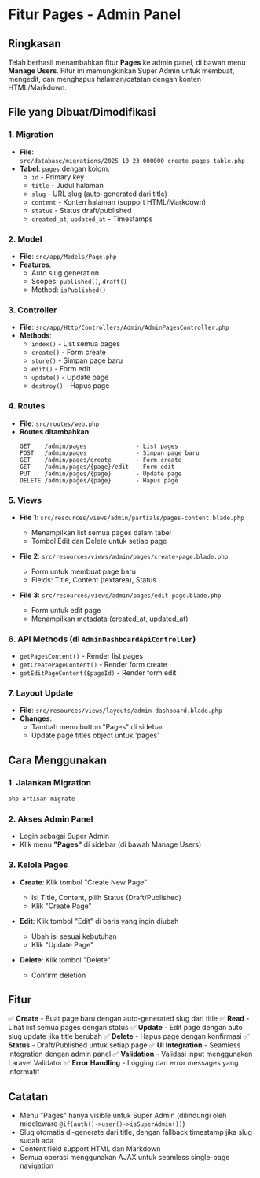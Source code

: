 # Fitur Pages - Admin Panel

## Ringkasan
Telah berhasil menambahkan fitur **Pages** ke admin panel, di bawah menu **Manage Users**. Fitur ini memungkinkan Super Admin untuk membuat, mengedit, dan menghapus halaman/catatan dengan konten HTML/Markdown.

## File yang Dibuat/Dimodifikasi

### 1. **Migration** 
- **File**: `src/database/migrations/2025_10_23_000000_create_pages_table.php`
- **Tabel**: `pages` dengan kolom:
  - `id` - Primary key
  - `title` - Judul halaman
  - `slug` - URL slug (auto-generated dari title)
  - `content` - Konten halaman (support HTML/Markdown)
  - `status` - Status draft/published
  - `created_at`, `updated_at` - Timestamps

### 2. **Model**
- **File**: `src/app/Models/Page.php`
- **Features**:
  - Auto slug generation
  - Scopes: `published()`, `draft()`
  - Method: `isPublished()`

### 3. **Controller**
- **File**: `src/app/Http/Controllers/Admin/AdminPagesController.php`
- **Methods**: 
  - `index()` - List semua pages
  - `create()` - Form create
  - `store()` - Simpan page baru
  - `edit()` - Form edit
  - `update()` - Update page
  - `destroy()` - Hapus page

### 4. **Routes**
- **File**: `src/routes/web.php`
- **Routes ditambahkan**:
  ```
  GET    /admin/pages              - List pages
  POST   /admin/pages              - Simpan page baru
  GET    /admin/pages/create       - Form create
  GET    /admin/pages/{page}/edit  - Form edit
  PUT    /admin/pages/{page}       - Update page
  DELETE /admin/pages/{page}       - Hapus page
  ```

### 5. **Views**
- **File 1**: `src/resources/views/admin/partials/pages-content.blade.php`
  - Menampilkan list semua pages dalam tabel
  - Tombol Edit dan Delete untuk setiap page
  
- **File 2**: `src/resources/views/admin/pages/create-page.blade.php`
  - Form untuk membuat page baru
  - Fields: Title, Content (textarea), Status

- **File 3**: `src/resources/views/admin/pages/edit-page.blade.php`
  - Form untuk edit page
  - Menampilkan metadata (created_at, updated_at)

### 6. **API Methods** (di `AdminDashboardApiController`)
- `getPagesContent()` - Render list pages
- `getCreatePageContent()` - Render form create
- `getEditPageContent($pageId)` - Render form edit

### 7. **Layout Update**
- **File**: `src/resources/views/layouts/admin-dashboard.blade.php`
- **Changes**:
  - Tambah menu button "Pages" di sidebar
  - Update page titles object untuk 'pages'

## Cara Menggunakan

### 1. Jalankan Migration
```bash
php artisan migrate
```

### 2. Akses Admin Panel
- Login sebagai Super Admin
- Klik menu **"Pages"** di sidebar (di bawah Manage Users)

### 3. Kelola Pages
- **Create**: Klik tombol "Create New Page"
  - Isi Title, Content, pilih Status (Draft/Published)
  - Klik "Create Page"
  
- **Edit**: Klik tombol "Edit" di baris yang ingin diubah
  - Ubah isi sesuai kebutuhan
  - Klik "Update Page"
  
- **Delete**: Klik tombol "Delete" 
  - Confirm deletion

## Fitur

✅ **Create** - Buat page baru dengan auto-generated slug dari title
✅ **Read** - Lihat list semua pages dengan status
✅ **Update** - Edit page dengan auto slug update jika title berubah
✅ **Delete** - Hapus page dengan konfirmasi
✅ **Status** - Draft/Published untuk setiap page
✅ **UI Integration** - Seamless integration dengan admin panel
✅ **Validation** - Validasi input menggunakan Laravel Validator
✅ **Error Handling** - Logging dan error messages yang informatif

## Catatan
- Menu "Pages" hanya visible untuk Super Admin (dilindungi oleh middleware `@if(auth()->user()->isSuperAdmin())`)
- Slug otomatis di-generate dari title, dengan fallback timestamp jika slug sudah ada
- Content field support HTML dan Markdown
- Semua operasi menggunakan AJAX untuk seamless single-page navigation
